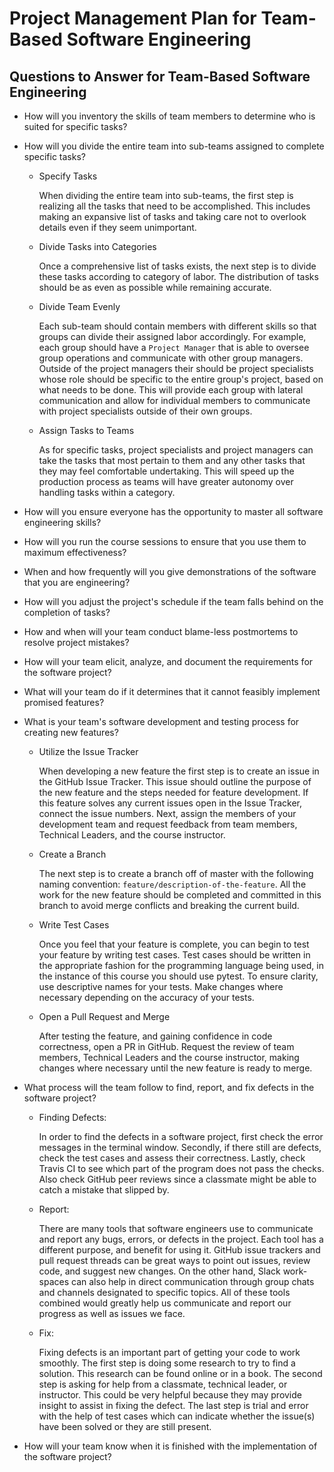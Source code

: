 # Project Management Plan for Team-Based Software Engineering

## Questions to Answer for Team-Based Software Engineering

- How will you inventory the skills of team members to determine who is
  suited for specific tasks?

- How will you divide the entire team into sub-teams assigned to complete
  specific tasks?

  - Specify Tasks

    When dividing the entire team into sub-teams, the first step is realizing all
    the tasks that need to be accomplished. This includes making an expansive list
    of tasks and taking care not to overlook details even if they seem unimportant.

  - Divide Tasks into Categories

    Once a comprehensive list of tasks exists, the next step is to divide these
    tasks according to category of labor. The distribution of tasks should be as
    even as possible while remaining accurate.

  - Divide Team Evenly

    Each sub-team should contain members with different skills so that groups can
    divide their assigned labor accordingly. For example, each group should have
    a `Project Manager` that is able to oversee group operations and communicate
    with other group managers. Outside of the project managers their should be project
    specialists whose role should be specific to the entire group's project, based
    on what needs to be done. This will provide each group with lateral communication
    and allow for individual members to communicate with project specialists outside
    of their own groups.

  - Assign Tasks to Teams

    As for specific tasks, project specialists and project managers can take the
    tasks that most pertain to them and any other tasks that they may feel comfortable
    undertaking. This will speed up the production process as teams will have greater
    autonomy over handling tasks within a category.

- How will you ensure everyone has the opportunity to master all software
  engineering skills?

- How will you run the course sessions to ensure that you use them
  to maximum effectiveness?

- When and how frequently will you give demonstrations of the software that
  you are engineering?

- How will you adjust the project's schedule if the team falls behind on the
  completion of tasks?

- How and when will your team conduct blame-less postmortems to resolve
  project mistakes?

- How will your team elicit, analyze, and document the requirements for the
  software project?

- What will your team do if it determines that it cannot feasibly implement
  promised features?

- What is your team's software development and testing process for creating
  new features?

  - Utilize the Issue Tracker

    When developing a new feature the first step is to create an issue in the
    GitHub Issue Tracker. This issue should outline the purpose of the new
    feature and the steps needed for feature development. If this feature solves
    any current issues open in the Issue Tracker, connect the issue numbers.
    Next, assign the members of your development team and request feedback
    from team members, Technical Leaders, and the course instructor.

  - Create a Branch

    The next step is to create a branch off of master with the following naming
    convention: `feature/description-of-the-feature`. All the work for the new
    feature should be completed and committed in this branch to avoid
    merge conflicts and breaking the current build.

  - Write Test Cases

    Once you feel that your feature is complete, you can begin to test your
    feature by writing test cases. Test cases should be written in the appropriate
    fashion for the programming language being used, in the instance of
    this course you should use pytest. To ensure clarity, use descriptive names
    for your tests. Make changes where necessary depending on the accuracy of
    your tests.

  - Open a Pull Request and Merge

    After testing the feature, and gaining confidence in code correctness,
    open a PR in GitHub. Request the review of team members, Technical Leaders
    and the course instructor, making changes where necessary until the new
    feature is ready to merge.

- What process will the team follow to find, report, and fix defects in the
  software project?

  - Finding Defects:

    In order to find the defects in a software project,
    first check the error
    messages in the terminal window. Secondly, if there still are
    defects, check the test
    cases and assess their correctness. Lastly,
    check Travis CI to see which
    part of the program does not pass the checks. Also check GitHub peer
    reviews since a classmate might be able to catch a mistake that
    slipped by.

  - Report:

    There are many tools that software engineers
    use to communicate and report
    any bugs, errors, or defects in the project. Each tool has a different
    purpose, and benefit for using it. GitHub
    issue trackers and pull request
    threads can be great ways to point out issues,
    review code, and suggest
    new changes. On the other hand,
     Slack work-spaces can also help in direct
    communication through group chats and channels designated to specific
    topics. All of these tools combined
    would greatly help us communicate and
    report our progress as well as issues we face.

  - Fix:

    Fixing defects is an important part of getting your
    code to work smoothly. The first step is doing
    some research to try to find a solution. This
    research can be found online or in a book. The second step is
    asking for help from a classmate, technical
    leader, or instructor. This could be very helpful
    because they may provide insight to assist in fixing the defect.
    The last step is trial and error with
    the help of test cases which can indicate whether the issue(s) have been
    solved or they are still present.

- How will your team know when it is finished with the
  implementation of the software project?
